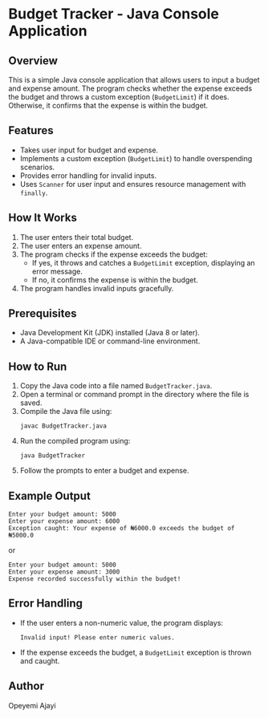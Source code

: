 # Budget Tracker - Java Console Application  

## Overview  
This is a simple Java console application that allows users to input a budget and expense amount. The program checks whether the expense exceeds the budget and throws a custom exception (`BudgetLimit`) if it does. Otherwise, it confirms that the expense is within the budget.

## Features  
- Takes user input for budget and expense.  
- Implements a custom exception (`BudgetLimit`) to handle overspending scenarios.  
- Provides error handling for invalid inputs.  
- Uses `Scanner` for user input and ensures resource management with `finally`.  

## How It Works  
1. The user enters their total budget.  
2. The user enters an expense amount.  
3. The program checks if the expense exceeds the budget:  
   - If yes, it throws and catches a `BudgetLimit` exception, displaying an error message.  
   - If no, it confirms the expense is within the budget.  
4. The program handles invalid inputs gracefully.  

## Prerequisites  
- Java Development Kit (JDK) installed (Java 8 or later).  
- A Java-compatible IDE or command-line environment.  

## How to Run  
1. Copy the Java code into a file named `BudgetTracker.java`.  
2. Open a terminal or command prompt in the directory where the file is saved.  
3. Compile the Java file using:  
   ```
   javac BudgetTracker.java
   ```  
4. Run the compiled program using:  
   ```
   java BudgetTracker
   ```  
5. Follow the prompts to enter a budget and expense.  

## Example Output  
```
Enter your budget amount: 5000  
Enter your expense amount: 6000  
Exception caught: Your expense of ₦6000.0 exceeds the budget of ₦5000.0  
```
or  
```
Enter your budget amount: 5000  
Enter your expense amount: 3000  
Expense recorded successfully within the budget!  
```

## Error Handling  
- If the user enters a non-numeric value, the program displays:  
  ```
  Invalid input! Please enter numeric values.
  ```  
- If the expense exceeds the budget, a `BudgetLimit` exception is thrown and caught.  

## Author  
Opeyemi Ajayi 
